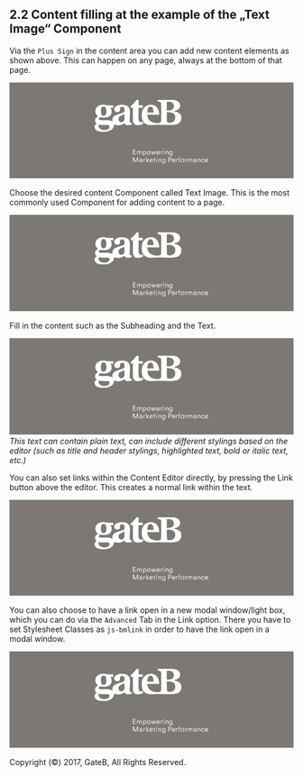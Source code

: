 ## 2.2 Content filling at the example of the „Text Image“ Component


Via the `Plus Sign` in the content area you can add new content elements as shown above. This can happen on any page, always at the bottom of that page.

![alt text](../reference/dummy.png "this is a placeholder")

Choose the desired content Component called Text Image. This is the most commonly used Component for adding content to a page.

![alt text](../reference/dummy.png "this is a placeholder")

Fill in the content such as the Subheading and the Text.  

![alt text](../reference/dummy.png "this is a placeholder")
*This text can contain plain text, can include different stylings based on the editor (such as title and header stylings, highlighted text, bold or italic text, etc.)*

You can also set links within the Content Editor directly, by pressing the Link button above the editor. This creates a normal link within the text.

![alt text](../reference/dummy.png "this is a placeholder")

You can also choose to have a link open in a new modal window/light box, which you can do via the `Advanced` Tab in the Link option. There you have to set Stylesheet Classes as `js-bmlink` in order to have the link open in a modal window.

![alt text](../reference/dummy.png "this is a placeholder")


Copyright (©) 2017, GateB, All Rights Reserved.

